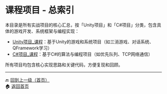 # 课程项目 - 总索引

本目录是所有实战项目的核心汇总，按「Unity项目」和「C#项目」分类，包含具体的游戏开发、系统框架与编程实现：

- [Unity项目_课程](unity/index.md)：基于Unity的游戏和系统项目（如三消游戏、对话系统、QFramework学习）
- [C#项目_课程](csharp/index.md)：基于C#的算法与编程项目（如优先队列、TCP网络通信）

所有项目均包含核心实现思路和关键代码，方便复现和回顾。

---
🔙 [回到上一级（首页）](../index.md)  
🏠 [返回首页](../index.md)
